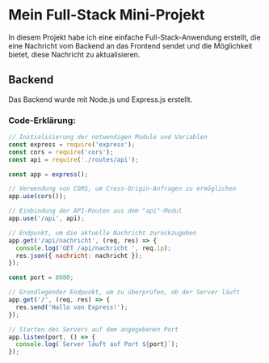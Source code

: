 # Mein Full-Stack Mini-Projekt

In diesem Projekt habe ich eine einfache Full-Stack-Anwendung erstellt, die eine Nachricht vom Backend an das Frontend sendet und die Möglichkeit bietet, diese Nachricht zu aktualisieren.

## Backend

Das Backend wurde mit Node.js und Express.js erstellt.

### Code-Erklärung:

```javascript
// Initialisierung der notwendigen Module und Variablen
const express = require('express'); 
const cors = require('cors');
const api = require('./routes/api');

const app = express();

// Verwendung von CORS, um Cross-Origin-Anfragen zu ermöglichen
app.use(cors());

// Einbindung der API-Routen aus dem "api"-Modul
app.use('/api', api);

// Endpunkt, um die aktuelle Nachricht zurückzugeben
app.get('/api/nachricht', (req, res) => { 
  console.log('GET /api/nachricht ', req.ip); 
  res.json({ nachricht: nachricht }); 
});

const port = 8080; 

// Grundlegender Endpunkt, um zu überprüfen, ob der Server läuft
app.get('/', (req, res) => { 
  res.send('Hallo von Express!'); 
}); 

// Starten des Servers auf dem angegebenen Port
app.listen(port, () => { 
  console.log(`Server läuft auf Port ${port}`); 
});








